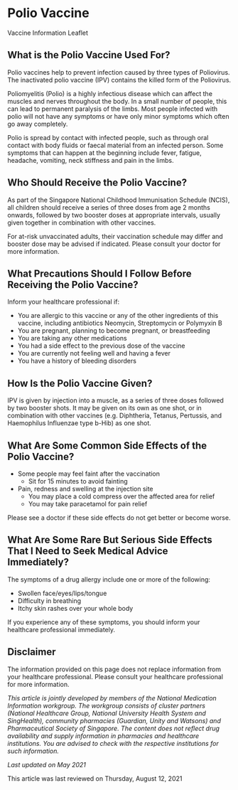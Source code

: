 # Polio Vaccine

Vaccine Information Leaflet

What is the Polio Vaccine Used For?
-----------------------------------

Polio vaccines help to prevent infection caused by three types of Poliovirus. The inactivated polio vaccine (IPV) contains the killed form of the Poliovirus.

Poliomyelitis (Polio) is a highly infectious disease which can affect the muscles and nerves throughout the body. In a small number of people, this can lead to permanent paralysis of the limbs. Most people infected with polio will not have any symptoms or have only minor symptoms which often go away completely.

Polio is spread by contact with infected people, such as through oral contact with body fluids or faecal material from an infected person. Some symptoms that can happen at the beginning include fever, fatigue, headache, vomiting, neck stiffness and pain in the limbs.

Who Should Receive the Polio Vaccine?
-------------------------------------

As part of the Singapore National Childhood Immunisation Schedule (NCIS), all children should receive a series of three doses from age 2 months onwards, followed by two booster doses at appropriate intervals, usually given together in combination with other vaccines.

For at-risk unvaccinated adults, their vaccination schedule may differ and booster dose may be advised if indicated. Please consult your doctor for more information.

What Precautions Should I Follow Before Receiving the Polio Vaccine?
--------------------------------------------------------------------

Inform your healthcare professional if:

* You are allergic to this vaccine or any of the other ingredients of this vaccine, including antibiotics Neomycin, Streptomycin or Polymyxin B
* You are pregnant, planning to become pregnant, or breastfeeding
* You are taking any other medications
* You had a side effect to the previous dose of the vaccine
* You are currently not feeling well and having a fever
* You have a history of bleeding disorders

How Is the Polio Vaccine Given?
-------------------------------

IPV is given by injection into a muscle, as a series of three doses followed by two booster shots. It may be given on its own as one shot, or in combination with other vaccines (e.g. Diphtheria, Tetanus, Pertussis, and Haemophilus Influenzae type b-Hib) as one shot.

What Are Some Common Side Effects of the Polio Vaccine?
-------------------------------------------------------

* Some people may feel faint after the vaccination
  + Sit for 15 minutes to avoid fainting
* Pain, redness and swelling at the injection site
  + You may place a cold compress over the affected area for relief
  + You may take paracetamol for pain relief

Please see a doctor if these side effects do not get better or become worse.

What Are Some Rare But Serious Side Effects That I Need to Seek Medical Advice Immediately?
-------------------------------------------------------------------------------------------

The symptoms of a drug allergy include one or more of the following:

* Swollen face/eyes/lips/tongue
* Difficulty in breathing
* Itchy skin rashes over your whole body

If you experience any of these symptoms, you should inform your healthcare professional immediately.

Disclaimer
----------

The information provided on this page does not replace information from your healthcare professional. Please consult your healthcare professional for more information.

*This article is jointly developed by members of the National Medication Information workgroup. The workgroup consists of cluster partners (National Healthcare Group, National University Health System and SingHealth), community pharmacies (Guardian, Unity and Watsons) and Pharmaceutical Society of Singapore. The content does not reflect drug availability and supply information in pharmacies and healthcare institutions. You are advised to check with the respective institutions for such information.*

*Last updated on May 2021*

This article was last reviewed on
Thursday, August 12, 2021